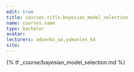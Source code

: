 ```yaml
---
edit: true
title: courses.title.bayesian_model_selection
name: courses.name
type: bachelor
avatar:
lecturers: aduenko_aa,yakovlev_kd
site:
---
```


{% tf _course/bayesian_model_selection.md %}

